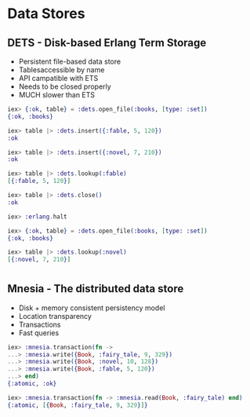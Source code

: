 # Data Stores

## DETS - Disk-based Erlang Term Storage
* Persistent file-based data store
* Tablesaccessible by name
* API campatible with ETS
* Needs to be closed properly
* MUCH slower than ETS

```elixir
iex> {:ok, table} = :dets.open_file(:books, [type: :set])
{:ok, :books}

iex> table |> :dets.insert({:fable, 5, 120})
:ok

iex> table |> :dets.insert({:novel, 7, 210})
:ok

iex> table |> :dets.lookup(:fable)          
[{:fable, 5, 120}]

iex> table |> :dets.close()       
:ok

iex> :erlang.halt

iex> {:ok, table} = :dets.open_file(:books, [type: :set])
{:ok, :books}

iex> table |> :dets.lookup(:novel)
[{:novel, 7, 210}]
```

#
## Mnesia - The distributed data store
* Disk + memory consistent persistency model
* Location transparency
* Transactions
* Fast queries

```elixir
iex> :mnesia.transaction(fn ->
...> :mnesia.write({Book, :fairy_tale, 9, 329})
...> :mnesia.write({Book, :novel, 10, 128})
...> :mnesia.write({Book, :fable, 5, 120})
...> end)
{:atomic, :ok}

iex> :mnesia.transaction(fn -> :mnesia.read(Book, :fairy_tale) end)
{:atomic, [{Book, :fairy_tale, 9, 329}]}


```
